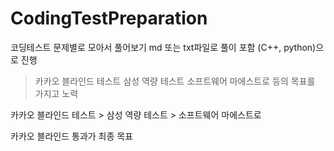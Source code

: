 # CodingTestPreparation
코딩테스트 문제별로 모아서 풀어보기 md 또는 txt파일로 풀이 포함 (C++, python)으로 진행


> 카카오 블라인드 테스트
> 삼성 역량 테스트
> 소프트웨어 마에스트로
등의 목표를 가지고 노력

카카오 블라인드 테스트 > 삼성 역량 테스트 > 소프트웨어 마에스트로 

카카오 블라인드 통과가 최종 목표
